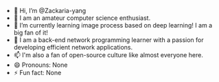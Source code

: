 - 👋 Hi, I’m @Zackaria-yang
- 👀 I am an amateur computer science enthusiast.
- 🌱 I’m currently learning image process based on deep learning! I am a big fan of it!
- 💞️ I am a back-end network programming learner with a passion for developing efficient network applications.
- 📫 I'm also a fan of open-source culture like almost everyone here.
- 😄 Pronouns: None
- ⚡ Fun fact: None

<!---
Zackaria-yang/Zackaria-yang is a ✨ special ✨ repository because its `README.md` (this file) appears on your GitHub profile.
You can click the Preview link to take a look at your changes.
--->
